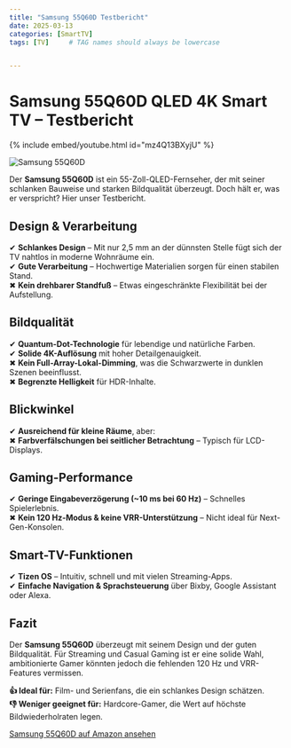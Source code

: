 ```yaml
---
title: "Samsung 55Q60D Testbericht"
date: 2025-03-13
categories: [SmartTV]
tags: [TV]     # TAG names should always be lowercase


---
```


# Samsung 55Q60D QLED 4K Smart TV – Testbericht


{% include embed/youtube.html id="mz4Q13BXyjU" %}


![Samsung 55Q60D](https://tse4.mm.bing.net/th?id=OIP.H72543SJtTF49H4PhiU7pgHaHa&pid=Api)

Der **Samsung 55Q60D** ist ein 55-Zoll-QLED-Fernseher, der mit seiner schlanken Bauweise und starken Bildqualität überzeugt. Doch hält er, was er verspricht? Hier unser Testbericht.

## Design & Verarbeitung

✔ **Schlankes Design** – Mit nur 2,5 mm an der dünnsten Stelle fügt sich der TV nahtlos in moderne Wohnräume ein.  
✔ **Gute Verarbeitung** – Hochwertige Materialien sorgen für einen stabilen Stand.  
✖ **Kein drehbarer Standfuß** – Etwas eingeschränkte Flexibilität bei der Aufstellung.

## Bildqualität

✔ **Quantum-Dot-Technologie** für lebendige und natürliche Farben.  
✔ **Solide 4K-Auflösung** mit hoher Detailgenauigkeit.  
✖ **Kein Full-Array-Lokal-Dimming**, was die Schwarzwerte in dunklen Szenen beeinflusst.  
✖ **Begrenzte Helligkeit** für HDR-Inhalte.

## Blickwinkel

✔ **Ausreichend für kleine Räume**, aber:  
✖ **Farbverfälschungen bei seitlicher Betrachtung** – Typisch für LCD-Displays.

## Gaming-Performance

✔ **Geringe Eingabeverzögerung (~10 ms bei 60 Hz)** – Schnelles Spielerlebnis.  
✖ **Kein 120 Hz-Modus & keine VRR-Unterstützung** – Nicht ideal für Next-Gen-Konsolen.

## Smart-TV-Funktionen

✔ **Tizen OS** – Intuitiv, schnell und mit vielen Streaming-Apps.  
✔ **Einfache Navigation & Sprachsteuerung** über Bixby, Google Assistant oder Alexa.

## Fazit

Der **Samsung 55Q60D** überzeugt mit seinem Design und der guten Bildqualität. Für Streaming und Casual Gaming ist er eine solide Wahl, ambitionierte Gamer könnten jedoch die fehlenden 120 Hz und VRR-Features vermissen.

**👍 Ideal für:** Film- und Serienfans, die ein schlankes Design schätzen.  
**👎 Weniger geeignet für:** Hardcore-Gamer, die Wert auf höchste Bildwiederholraten legen.

[Samsung 55Q60D auf Amazon ansehen](https://amzn.to/3Fpmwj7)
